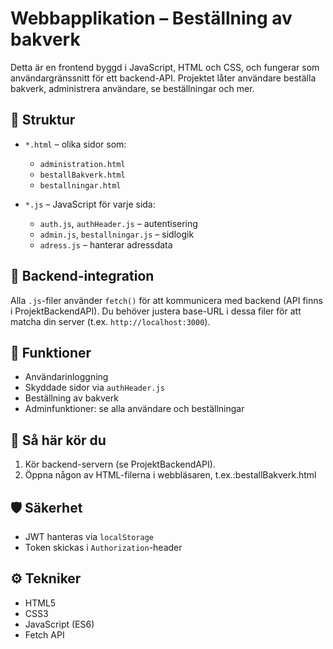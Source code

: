 
# Webbapplikation – Beställning av bakverk

Detta är en frontend byggd i JavaScript, HTML och CSS, och fungerar som användargränssnitt för ett backend-API. Projektet låter användare beställa bakverk, administrera användare, se beställningar och mer.

## 📁 Struktur

- `*.html` – olika sidor som:
  - `administration.html`
  - `bestallBakverk.html`
  - `bestallningar.html`

- `*.js` – JavaScript för varje sida:
  - `auth.js`, `authHeader.js` – autentisering
  - `admin.js`, `bestallningar.js` – sidlogik
  - `adress.js` – hanterar adressdata

## 🔗 Backend-integration

Alla `.js`-filer använder `fetch()` för att kommunicera med backend (API finns i ProjektBackendAPI). Du behöver justera base-URL i dessa filer för att matcha din server (t.ex. `http://localhost:3000`).

## 🧪 Funktioner

- Användarinloggning
- Skyddade sidor via `authHeader.js`
- Beställning av bakverk
- Adminfunktioner: se alla användare och beställningar

## 🚀 Så här kör du

1. Kör backend-servern (se ProjektBackendAPI).
2. Öppna någon av HTML-filerna i webbläsaren, t.ex.:bestallBakverk.html

## 🛡 Säkerhet

- JWT hanteras via `localStorage`
- Token skickas i `Authorization`-header

## ⚙️ Tekniker

- HTML5
- CSS3
- JavaScript (ES6)
- Fetch API
